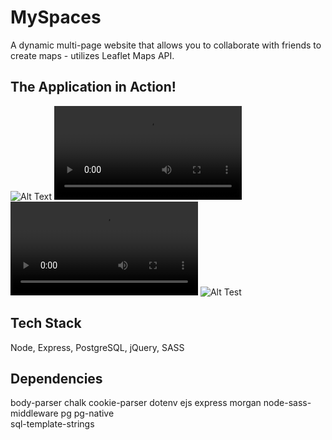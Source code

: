 # MySpaces

A dynamic multi-page website that allows you to collaborate with friends to create maps - utilizes Leaflet Maps API.

## The Application in Action!

![Alt Text](https://imgur.com/JYE2dMZ)
![Alt Text](https://i.imgur.com/JYE2dMZ.mp4)
![Alt Test](https://i.imgur.com/JYE2dMZ.mp4)
![Alt Test](https://j.gifs.com/QnqlOG.gif)

## Tech Stack

Node, Express, PostgreSQL, jQuery, SASS

## Dependencies

body-parser
chalk
cookie-parser
dotenv 
ejs
express
morgan
node-sass-middleware
pg
pg-native   
sql-template-strings
